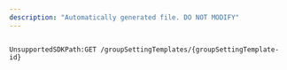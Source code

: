 ```yaml
---
description: "Automatically generated file. DO NOT MODIFY"
---
```


```powershellv2

UnsupportedSDKPath:GET /groupSettingTemplates/{groupSettingTemplate-id}

```